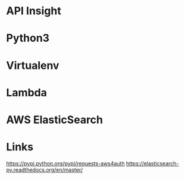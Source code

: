 API Insight
==

Python3
==

Virtualenv
===

Lambda
==

AWS ElasticSearch
==

Links
===
https://pypi.python.org/pypi/requests-aws4auth
https://elasticsearch-py.readthedocs.org/en/master/